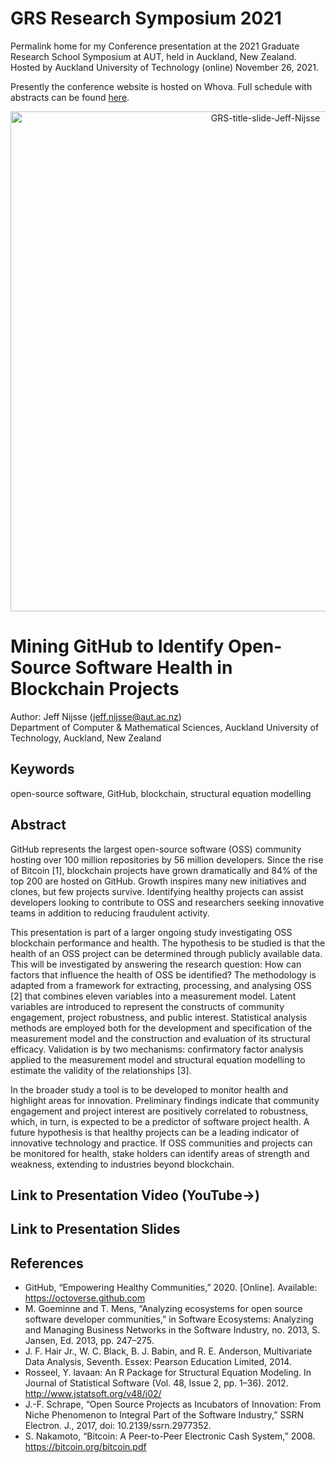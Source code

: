 # GRS Research Symposium 2021
Permalink home for my Conference presentation at the 2021 Graduate Research School Symposium at AUT, held in Auckland, New Zealand. Hosted by Auckland University of Technology (online) November 26, 2021. 

Presently the conference website is hosted on Whova. Full schedule with abstracts can be found [here](https://whova.com/portal/webapp/auotn1_202211/).

<p align="center"><img width="800" alt="GRS-title-slide-Jeff-Nijsse" src="https://user-images.githubusercontent.com/39792005/143323164-a22a30c9-8912-4ca7-ae22-e39c59faffbe.PNG"></p>

# Mining GitHub to Identify Open-Source Software Health in Blockchain Projects
Author: Jeff Nijsse (jeff.nijsse@aut.ac.nz)\
Department of Computer & Mathematical Sciences, Auckland University of Technology, Auckland, New Zealand

## Keywords
open-source software, GitHub, blockchain, structural equation modelling

## Abstract
GitHub represents the largest open-source software (OSS) community hosting over 100 million repositories by 56 million developers. Since the rise of Bitcoin [1], blockchain projects have grown dramatically and 84% of the top 200 are hosted on GitHub. Growth inspires many new initiatives and clones, but few projects survive. Identifying healthy projects can assist developers looking to contribute to OSS and researchers seeking innovative teams in addition to reducing fraudulent activity. 

This presentation is part of a larger ongoing study investigating OSS blockchain performance and health. The hypothesis to be studied is that the health of an OSS project can be determined through publicly available data. This will be investigated by answering the research question: How can factors that influence the health of OSS be identified? The methodology is adapted from a framework for extracting, processing, and analysing OSS [2] that combines eleven variables into a measurement model. Latent variables are introduced to represent the constructs of community engagement, project robustness, and public interest. Statistical analysis methods are employed both for the development and specification of the measurement model and the construction and evaluation of its structural efficacy. Validation is by two mechanisms: confirmatory factor analysis applied to the measurement model and structural equation modelling to estimate the validity of the relationships [3]. 

In the broader study a tool is to be developed to monitor health and highlight areas for innovation. Preliminary findings indicate that community engagement and project interest are positively correlated to robustness, which, in turn, is expected to be a predictor of software project health. A future hypothesis is that healthy projects can be a leading indicator of innovative technology and practice. If OSS communities and projects can be monitored for health, stake holders can identify areas of strength and weakness, extending to industries beyond blockchain.

## Link to Presentation Video (YouTube→)

## Link to Presentation Slides

## References
* GitHub, “Empowering Healthy Communities,” 2020. [Online]. Available: https://octoverse.github.com
* M. Goeminne and T. Mens, “Analyzing ecosystems for open source software developer communities,” in Software Ecosystems: Analyzing and Managing Business Networks in the Software Industry, no. 2013, S. Jansen, Ed. 2013, pp. 247–275.
* J. F. Hair Jr., W. C. Black, B. J. Babin, and R. E. Anderson, Multivariate Data Analysis, Seventh. Essex: Pearson Education Limited, 2014.
* Rosseel, Y. lavaan: An R Package for Structural Equation Modeling. In Journal of Statistical Software (Vol. 48, Issue 2, pp. 1–36). 2012. http://www.jstatsoft.org/v48/i02/ 
* J.-F. Schrape, “Open Source Projects as Incubators of Innovation: From Niche Phenomenon to Integral Part of the Software Industry,” SSRN Electron. J., 2017, doi: 10.2139/ssrn.2977352.
* S. Nakamoto, “Bitcoin: A Peer-to-Peer Electronic Cash System,” 2008. https://bitcoin.org/bitcoin.pdf 




